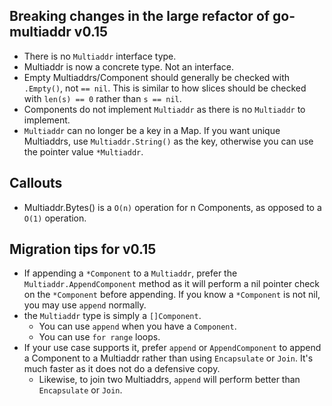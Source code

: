 ## Breaking changes in the large refactor of go-multiaddr v0.15

- There is no `Multiaddr` interface type.
- Multiaddr is now a concrete type. Not an interface.
- Empty Multiaddrs/Component should generally be checked with `.Empty()`, not `== nil`. This is similar to how slices should be checked with `len(s) == 0` rather than `s == nil`.
- Components do not implement `Multiaddr` as there is no `Multiaddr` to implement.
- `Multiaddr` can no longer be a key in a Map. If you want unique Multiaddrs, use `Multiaddr.String()` as the key, otherwise you can use the pointer value `*Multiaddr`.

## Callouts

- Multiaddr.Bytes() is a `O(n)` operation for n Components, as opposed to a `O(1)` operation.

## Migration tips for v0.15

- If appending a `*Component` to a `Multiaddr`, prefer the
  `Multiaddr.AppendComponent` method as it will perform a nil pointer check on
  the `*Component` before appending. If you know a `*Component` is not nil, you
  may use `append` normally.
- the `Multiaddr` type is simply a `[]Component`.
  - You can use `append` when you have a `Component`.
  - You can use `for range` loops.
- If your use case supports it, prefer `append` or `AppendComponent` to append a
  Component to a Multiaddr rather than using `Encapsulate` or `Join`. It's much
  faster as it does not do a defensive copy.
  - Likewise, to join two Multiaddrs, `append` will perform better than
    `Encapsulate` or `Join`.
